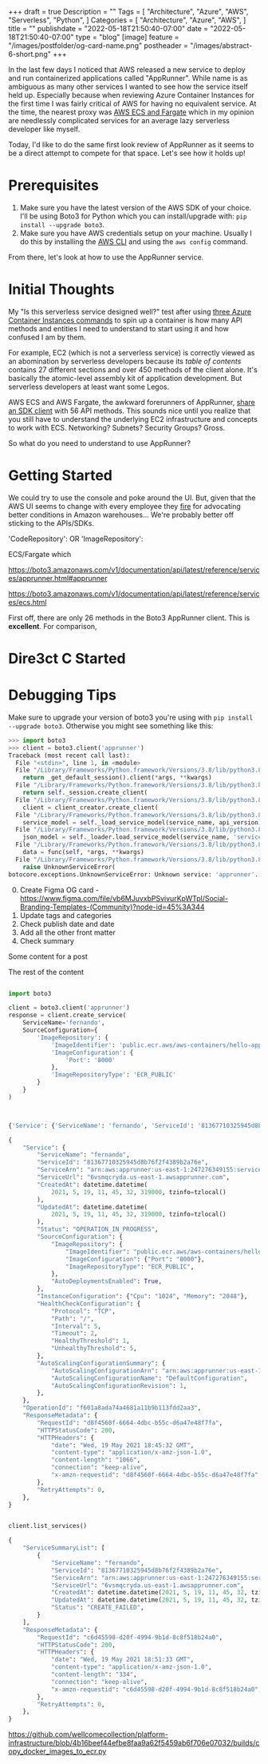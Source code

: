 +++
draft = true
Description = ""
Tags = [
  "Architecture",
  "Azure",
  "AWS",
  "Serverless",
  "Python",
]
Categories = [
  "Architecture",
  "Azure",
  "AWS",
]
title = ""
publishdate = "2022-05-18T21:50:40-07:00"
date = "2022-05-18T21:50:40-07:00"
type = "blog"
[image]
    feature = "/images/postfolder/og-card-name.png"
    postheader = "/images/abstract-6-short.png"
+++

In the last few days I noticed that AWS released a new service to deploy and run containerized applications called "AppRunner". While name is as  ambiguous as many other services I wanted to see how the service itself held up. Especially because when reviewing Azure Container Instances for the first time I was fairly critical of AWS for having no equivalent service. At the time, the nearest proxy was [AWS ECS and Fargate](https://aws.amazon.com/fargate/?whats-new-cards.sort-by=item.additionalFields.postDateTime&whats-new-cards.sort-order=desc&fargate-blogs.sort-by=item.additionalFields.createdDate&fargate-blogs.sort-order=desc) which in my opinion are needlessly complicated services for an average lazy serverless developer like myself.

Today, I'd like to do the same first look review of AppRunner as it seems to be a direct attempt to compete for that space. Let's see how it holds up!

# Prerequisites

1. Make sure you have the latest version of the AWS SDK of your choice. I'll be using Boto3 for Python which you can install/upgrade with: `pip install --upgrade boto3`. 
2. Make sure you have AWS credentials setup on your machine. Usually I do this by installing the [AWS CLI](https://docs.aws.amazon.com/cli/latest/userguide/cli-chap-install.html) and using the `aws config` command.

From there, let's look at how to use the AppRunner service.

# Initial Thoughts

My "Is this serverless service designed well?" test after using [three Azure Container Instances commands](/posts/first-look-azure-container-instances/) to spin up a container is how many API methods and entities I need to understand to start using it and how confused I am by them.

For example, EC2 (which is not a serverless service) is correctly viewed as an abomination by serverless developers because its *table of contents* contains 27 different sections and over 450 methods of the client alone. It's basically the atomic-level assembly kit of application development. But serverless developers at least want some Legos.

AWS ECS and AWS Fargate, the awkward forerunners of AppRunner, [share an SDK client](https://boto3.amazonaws.com/v1/documentation/api/latest/reference/services/ecs.html#client) with  56 API methods. This sounds nice until you realize that you still have to understand the underlying EC2 infrastructure and concepts to work with ECS. Networking? Subnets? Security Groups? Gross.

So what do you need to understand to use AppRunner?

# Getting Started 

We could try to use the console and poke around the UI. But, given that the AWS UI seems to change with every employee they [fire](https://www.nytimes.com/2021/04/05/technology/amazon-nlrb-activist-workers.html) for advocating better conditions in Amazon warehouses... We're probably better off sticking to the APIs/SDKs.

'CodeRepository': 
OR
'ImageRepository':


ECS/Fargate which 

https://boto3.amazonaws.com/v1/documentation/api/latest/reference/services/apprunner.html#apprunner

https://boto3.amazonaws.com/v1/documentation/api/latest/reference/services/ecs.html

First off, there are only 26 methods in the Boto3 AppRunner client. This is **excellent**. For comparison, 

# Dire3ct C Started 


# Debugging Tips

Make sure to upgrade your version of boto3 you're using with `pip install --upgrade boto3`. Otherwise you might see something like this: 

```python
>>> import boto3
>>> client = boto3.client('apprunner')
Traceback (most recent call last):
  File "<stdin>", line 1, in <module>
  File "/Library/Frameworks/Python.framework/Versions/3.8/lib/python3.8/site-packages/boto3/__init__.py", line 91, in client
    return _get_default_session().client(*args, **kwargs)
  File "/Library/Frameworks/Python.framework/Versions/3.8/lib/python3.8/site-packages/boto3/session.py", line 258, in client
    return self._session.create_client(
  File "/Library/Frameworks/Python.framework/Versions/3.8/lib/python3.8/site-packages/botocore/session.py", line 834, in create_client
    client = client_creator.create_client(
  File "/Library/Frameworks/Python.framework/Versions/3.8/lib/python3.8/site-packages/botocore/client.py", line 80, in create_client
    service_model = self._load_service_model(service_name, api_version)
  File "/Library/Frameworks/Python.framework/Versions/3.8/lib/python3.8/site-packages/botocore/client.py", line 120, in _load_service_model
    json_model = self._loader.load_service_model(service_name, 'service-2',
  File "/Library/Frameworks/Python.framework/Versions/3.8/lib/python3.8/site-packages/botocore/loaders.py", line 132, in _wrapper
    data = func(self, *args, **kwargs)
  File "/Library/Frameworks/Python.framework/Versions/3.8/lib/python3.8/site-packages/botocore/loaders.py", line 376, in load_service_model
    raise UnknownServiceError(
botocore.exceptions.UnknownServiceError: Unknown service: 'apprunner'. Valid service names are: accessanalyzer, acm . . .
```



0. Create Figma OG card - https://www.figma.com/file/vb6MJuvxbPSvivurKpWTpl/Social-Branding-Templates-(Community)?node-id=45%3A344
1. Update tags and categories
2. Check publish date and date
3. Add all the other front matter
4. Check summary


Some content for a post
<!--more-->

The rest of the content


```python

import boto3 

client = boto3.client('apprunner')
response = client.create_service(
    ServiceName='fernando',
    SourceConfiguration={
        'ImageRepository': {
            'ImageIdentifier': 'public.ecr.aws/aws-containers/hello-app-runner:latest',
            'ImageConfiguration': {
                'Port': '8000'
            },
            'ImageRepositoryType': 'ECR_PUBLIC'
        }
    }
)



{'Service': {'ServiceName': 'fernando', 'ServiceId': '81367710325945d8b76f2f4389b2a76e', 'ServiceArn': 'arn:aws:apprunner:us-east-1:247276349155:service/fernando/81367710325945d8b76f2f4389b2a76e', 'ServiceUrl': '6vsmqcryda.us-east-1.awsapprunner.com', 'CreatedAt': datetime.datetime(2021, 5, 19, 11, 45, 32, 319000, tzinfo=tzlocal()), 'UpdatedAt': datetime.datetime(2021, 5, 19, 11, 45, 32, 319000, tzinfo=tzlocal()), 'Status': 'OPERATION_IN_PROGRESS', 'SourceConfiguration': {'ImageRepository': {'ImageIdentifier': 'public.ecr.aws/aws-containers/hello-app-runner:latest', 'ImageConfiguration': {'Port': '8000'}, 'ImageRepositoryType': 'ECR_PUBLIC'}, 'AutoDeploymentsEnabled': True}, 'InstanceConfiguration': {'Cpu': '1024', 'Memory': '2048'}, 'HealthCheckConfiguration': {'Protocol': 'TCP', 'Path': '/', 'Interval': 5, 'Timeout': 2, 'HealthyThreshold': 1, 'UnhealthyThreshold': 5}, 'AutoScalingConfigurationSummary': {'AutoScalingConfigurationArn': 'arn:aws:apprunner:us-east-1:247276349155:autoscalingconfiguration/DefaultConfiguration/1/00000000000000000000000000000001', 'AutoScalingConfigurationName': 'DefaultConfiguration', 'AutoScalingConfigurationRevision': 1}}, 'OperationId': 'f601a8ada74a4681a11b9b113fdd2aa3', 'ResponseMetadata': {'RequestId': 'd8f4560f-6664-4dbc-b55c-d6a47e48f7fa', 'HTTPStatusCode': 200, 'HTTPHeaders': {'date': 'Wed, 19 May 2021 18:45:32 GMT', 'content-type': 'application/x-amz-json-1.0', 'content-length': '1066', 'connection': 'keep-alive', 'x-amzn-requestid': 'd8f4560f-6664-4dbc-b55c-d6a47e48f7fa'}, 'RetryAttempts': 0}}

{
    "Service": {
        "ServiceName": "fernando",
        "ServiceId": "81367710325945d8b76f2f4389b2a76e",
        "ServiceArn": "arn:aws:apprunner:us-east-1:247276349155:service/fernando/81367710325945d8b76f2f4389b2a76e",
        "ServiceUrl": "6vsmqcryda.us-east-1.awsapprunner.com",
        "CreatedAt": datetime.datetime(
            2021, 5, 19, 11, 45, 32, 319000, tzinfo=tzlocal()
        ),
        "UpdatedAt": datetime.datetime(
            2021, 5, 19, 11, 45, 32, 319000, tzinfo=tzlocal()
        ),
        "Status": "OPERATION_IN_PROGRESS",
        "SourceConfiguration": {
            "ImageRepository": {
                "ImageIdentifier": "public.ecr.aws/aws-containers/hello-app-runner:latest",
                "ImageConfiguration": {"Port": "8000"},
                "ImageRepositoryType": "ECR_PUBLIC",
            },
            "AutoDeploymentsEnabled": True,
        },
        "InstanceConfiguration": {"Cpu": "1024", "Memory": "2048"},
        "HealthCheckConfiguration": {
            "Protocol": "TCP",
            "Path": "/",
            "Interval": 5,
            "Timeout": 2,
            "HealthyThreshold": 1,
            "UnhealthyThreshold": 5,
        },
        "AutoScalingConfigurationSummary": {
            "AutoScalingConfigurationArn": "arn:aws:apprunner:us-east-1:247276349155:autoscalingconfiguration/DefaultConfiguration/1/00000000000000000000000000000001",
            "AutoScalingConfigurationName": "DefaultConfiguration",
            "AutoScalingConfigurationRevision": 1,
        },
    },
    "OperationId": "f601a8ada74a4681a11b9b113fdd2aa3",
    "ResponseMetadata": {
        "RequestId": "d8f4560f-6664-4dbc-b55c-d6a47e48f7fa",
        "HTTPStatusCode": 200,
        "HTTPHeaders": {
            "date": "Wed, 19 May 2021 18:45:32 GMT",
            "content-type": "application/x-amz-json-1.0",
            "content-length": "1066",
            "connection": "keep-alive",
            "x-amzn-requestid": "d8f4560f-6664-4dbc-b55c-d6a47e48f7fa",
        },
        "RetryAttempts": 0,
    },
}


client.list_services()

{
    "ServiceSummaryList": [
        {
            "ServiceName": "fernando",
            "ServiceId": "81367710325945d8b76f2f4389b2a76e",
            "ServiceArn": "arn:aws:apprunner:us-east-1:247276349155:service/fernando/81367710325945d8b76f2f4389b2a76e",
            "ServiceUrl": "6vsmqcryda.us-east-1.awsapprunner.com",
            "CreatedAt": datetime.datetime(2021, 5, 19, 11, 45, 32, tzinfo=tzlocal()),
            "UpdatedAt": datetime.datetime(2021, 5, 19, 11, 45, 32, tzinfo=tzlocal()),
            "Status": "CREATE_FAILED",
        }
    ],
    "ResponseMetadata": {
        "RequestId": "c6d45598-d20f-4994-9b1d-8c8f518b24a0",
        "HTTPStatusCode": 200,
        "HTTPHeaders": {
            "date": "Wed, 19 May 2021 18:51:33 GMT",
            "content-type": "application/x-amz-json-1.0",
            "content-length": "334",
            "connection": "keep-alive",
            "x-amzn-requestid": "c6d45598-d20f-4994-9b1d-8c8f518b24a0",
        },
        "RetryAttempts": 0,
    },
}

```


https://github.com/wellcomecollection/platform-infrastructure/blob/4b16beef44efbe8faa9a62f5459ab6f706e07032/builds/copy_docker_images_to_ecr.py